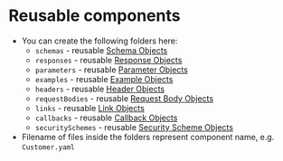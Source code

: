 # Reusable components

* You can create the following folders here:
    - `schemas` -
      reusable [Schema Objects](https://github.com/OAI/OpenAPI-Specification/blob/main/versions/3.1.0.md#schemaObject)
    - `responses` -
      reusable [Response Objects](https://github.com/OAI/OpenAPI-Specification/blob/main/versions/3.1.0.md#responseObject)
    - `parameters` -
      reusable [Parameter Objects](https://github.com/OAI/OpenAPI-Specification/blob/main/versions/3.1.0.md#parameterObject)
    - `examples` -
      reusable [Example Objects](https://github.com/OAI/OpenAPI-Specification/blob/main/versions/3.1.0.md#exampleObject)
    - `headers` -
      reusable [Header Objects](https://github.com/OAI/OpenAPI-Specification/blob/main/versions/3.1.0.md#headerObject)
    - `requestBodies` -
      reusable [Request Body Objects](https://github.com/OAI/OpenAPI-Specification/blob/main/versions/3.1.0.md#requestBodyObject)
    - `links` -
      reusable [Link Objects](https://github.com/OAI/OpenAPI-Specification/blob/main/versions/3.1.0.md#linkObject)
    - `callbacks` -
      reusable [Callback Objects](https://github.com/OAI/OpenAPI-Specification/blob/main/versions/3.1.0.md#callbackObject)
    - `securitySchemes` -
      reusable [Security Scheme Objects](https://github.com/OAI/OpenAPI-Specification/blob/main/versions/3.1.0.md#securitySchemeObject)
* Filename of files inside the folders represent component name, e.g. `Customer.yaml`
